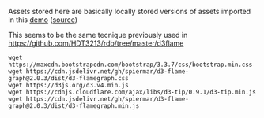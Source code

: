 Assets stored here are basically locally stored versions of assets imported in this [demo](http://martinspier.io/d3-flame-graph/) ([source](https://github.com/spiermar/d3-flame-graph/blob/gh-pages/index.html))

This seems to be the same tecnique previously used in https://github.com/HDT3213/rdb/tree/master/d3flame

```
wget https://maxcdn.bootstrapcdn.com/bootstrap/3.3.7/css/bootstrap.min.css
wget https://cdn.jsdelivr.net/gh/spiermar/d3-flame-graph@2.0.3/dist/d3-flamegraph.css
wget https://d3js.org/d3.v4.min.js
wget https://cdnjs.cloudflare.com/ajax/libs/d3-tip/0.9.1/d3-tip.min.js
wget https://cdn.jsdelivr.net/gh/spiermar/d3-flame-graph@2.0.3/dist/d3-flamegraph.min.js
```